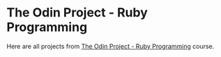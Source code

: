 The Odin Project - Ruby Programming
====

Here are all projects from [The Odin Project - Ruby Programming](http://www.theodinproject.com/ruby-programming) course.
